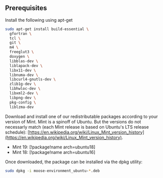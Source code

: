 ## Prerequisites

Install the following using apt-get

```bash
sudo apt-get install build-essential \
  gfortran \
  tcl \
  git \
  m4 \
  freeglut3 \
  doxygen \
  libblas-dev \
  liblapack-dev \
  libx11-dev \
  libnuma-dev \
  libcurl4-gnutls-dev \
  zlib1g-dev \
  libhwloc-dev \
  libxml2-dev \
  libpng-dev \
  pkg-config \
  liblzma-dev
```

Download and install one of our redistributable packages according to your version of Mint. Mint is a spinoff of Ubuntu. But the versions do not necessarly match (each Mint release is based on Ubuntu's LTS release schedule): [https://en.wikipedia.org/wiki/Linux_Mint_version_history](https://en.wikipedia.org/wiki/Linux_Mint_version_history).

- Mint 19: [!package!name arch=ubuntu18]
- Mint 18: [!package!name arch=ubuntu16]

Once downloaded, the package can be installed via the dpkg utility:

```bash
sudo dpkg -i moose-environment_ubuntu-*.deb
```
